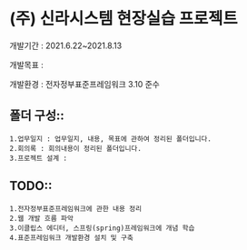 # (주) 신라시스템 현장실습 프로젝트
개발기간 : 2021.6.22~2021.8.13 <br>

개발목표 : <br>

개발환경 : 전자정부표준프레임워크 3.10 준수 <br>


## 폴더 구성::
    1.업무일지 : 업무일지, 내용, 목표에 관하여 정리된 폴더입니다.
    2.회의록 : 회의내용이 정리된 폴더입니다.
    3.프로젝트 설계 :
    
## TODO::
    1.전자정부표준프레임워크에 관한 내용 정리
    2.웹 개발 흐름 파악
    3.이클립스 에디터, 스프링(spring)프레임워크에 개념 학습
    4.표준프레임워크 개발환경 설치 및 구축
